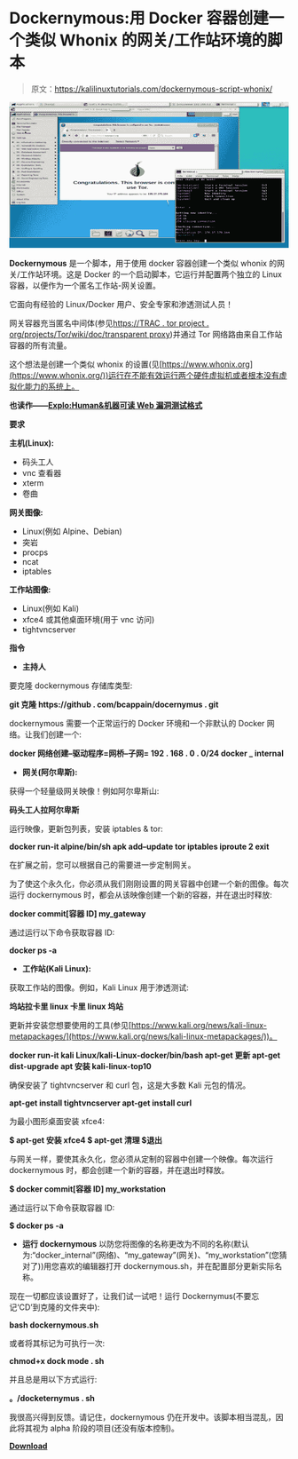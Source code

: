 # Dockernymous:用 Docker 容器创建一个类似 Whonix 的网关/工作站环境的脚本

> 原文：<https://kalilinuxtutorials.com/dockernymous-script-whonix/>

[![Dockernymous : A Script Used To Create A Whonix Like Gateway/Workstation Environment With Docker Containers](img/9b93c4f9f159f0dc198f300c55df88fb.png "Dockernymous : A Script Used To Create A Whonix Like Gateway/Workstation Environment With Docker Containers")](https://1.bp.blogspot.com/-Ap10b5mal8E/XTZ4w3nKBEI/AAAAAAAABhQ/PWwq0F5QyGg9sGcj_TiNxqMrg5WRyRgdQCLcBGAs/s1600/Dockernymous%25281%2529.png)

**Dockernymous** 是一个脚本，用于使用 docker 容器创建一个类似 whonix 的网关/工作站环境。这是 Docker 的一个启动脚本，它运行并配置两个独立的 Linux 容器，以便作为一个匿名工作站-网关设置。

它面向有经验的 Linux/Docker 用户、安全专家和渗透测试人员！

网关容器充当匿名中间体(参见[https://TRAC . tor project . org/projects/Tor/wiki/doc/transparent proxy](https://trac.torproject.org/projects/tor/wiki/doc/TransparentProxy))并通过 Tor 网络路由来自工作站容器的所有流量。

这个想法是创建一个类似 whonix 的设置(见[https://www.whonix.org](https://www.whonix.org/))运行在不能有效运行两个硬件虚拟机或者根本没有虚拟化能力的系统上。

**也读作——[Explo:Human&机器可读 Web 漏洞测试格式](https://kalilinuxtutorials.com/explo-human-machine-readable-web-vulnerability/)**

**要求**

**主机(Linux):**

*   码头工人
*   vnc 查看器
*   xterm
*   卷曲

**网关图像:**

*   Linux(例如 Alpine、Debian)
*   突岩
*   procps
*   ncat
*   iptables

**工作站图像:**

*   Linux(例如 Kali)
*   xfce4 或其他桌面环境(用于 vnc 访问)
*   tightvncserver

**指令**

*   **主持人**

要克隆 dockernymous 存储库类型:

**git 克隆 https://github . com/bcappain/docernymus . git**

dockernymous 需要一个正常运行的 Docker 环境和一个非默认的 Docker 网络。让我们创建一个:

**docker 网络创建–驱动程序=网桥–子网= 192 . 168 . 0 . 0/24 docker _ internal**

*   **网关(阿尔卑斯):**

获得一个轻量级网关映像！例如阿尔卑斯山:

**码头工人拉阿尔卑斯**

运行映像，更新包列表，安装 iptables & tor:

**docker run-it alpine/bin/sh
apk add–update tor iptables iproute 2
exit**

在扩展之前，您可以根据自己的需要进一步定制网关。

为了使这个永久化，你必须从我们刚刚设置的网关容器中创建一个新的图像。每次运行 dockernymous 时，都会从该映像创建一个新的容器，并在退出时释放:

**docker commit[容器 ID] my_gateway**

通过运行以下命令获取容器 ID:

**docker ps -a**

*   **工作站(Kali Linux):**

获取工作站的图像。例如，Kali Linux 用于渗透测试:

**坞站拉卡里 linux 卡里 linux 坞站**

更新并安装您想要使用的工具(参见[https://www.kali.org/news/kali-linux-metapackages/](https://www.kali.org/news/kali-linux-metapackages/))。

**docker run-it kali Linux/kali-Linux-docker/bin/bash
apt-get 更新
apt-get dist-upgrade
apt 安装 kali-linux-top10**

确保安装了 tightvncserver 和 curl 包，这是大多数 Kali 元包的情况。

**apt-get install tightvncserver
apt-get install curl**

为最小图形桌面安装 xfce4:

**$ apt-get 安装 xfce4
$ apt-get 清理
$退出**

与网关一样，要使其永久化，您必须从定制的容器中创建一个映像。每次运行 dockernymous 时，都会创建一个新的容器，并在退出时释放。

**$ docker commit[容器 ID] my_workstation**

通过运行以下命令获取容器 ID:

**$ docker ps -a**

*   **运行 dockernymous** 以防您将图像的名称更改为不同的名称(默认为:“docker_internal”(网络)、“my_gateway”(网关)、“my_workstation”(您猜对了))用您喜欢的编辑器打开 dockernymous.sh，并在配置部分更新实际名称。

现在一切都应该设置好了，让我们试一试吧！运行 Dockernymus(不要忘记‘CD’到克隆的文件夹中):

**bash dockernymous.sh**

或者将其标记为可执行一次:

**chmod+x dock mode . sh**

并且总是用以下方式运行:

**。/docketernymus . sh**

我很高兴得到反馈。请记住，dockernymous 仍在开发中。该脚本相当混乱，因此将其视为 alpha 阶段的项目(还没有版本控制)。

[**Download**](https://github.com/bcapptain/dockernymous#requirements)